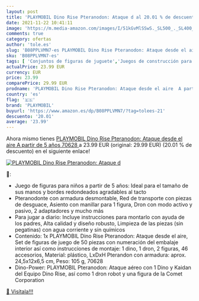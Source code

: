 ```yaml
---
layout: post
title: 'PLAYMOBIL Dino Rise Pteranodon: Ataque d al 20.01 % de descuento'
date: 2021-11-22 10:41:11
image: 'https://m.media-amazon.com/images/I/51kGvMlSSwS._SL500_._SL400_.jpg'
comments: true
category: ofertas
author: 'tole.es'
slug: 'B08PPLVMN7-es PLAYMOBIL Dino Rise Pteranodon: Ataque desde el aire A...'
sku: 'B08PPLVMN7-es'
tags: [ 'Conjuntos de figuras de juguete','Juegos de construcción para niños','Juguetes','Juguetes y juegos','Muñecos y figuras','playmobil', ]
actualPrice: 23.99 EUR
currency: EUR
price: 23.99
comparePrice: 29.99 EUR
prodname: 'PLAYMOBIL Dino Rise Pteranodon: Ataque desde el aire  A partir de 5 años  70628 '
country: 'es'
flag: '🇪🇸'
brand: 'PLAYMOBIL'
buyurl: 'https://www.amazon.es/dp/B08PPLVMN7/?tag=tolees-21'
descuento: '20.01'
average: '23.99'
---
```


Ahora mismo tienes [PLAYMOBIL Dino Rise Pteranodon: Ataque desde el aire  A partir de 5 años  70628 ](https://www.amazon.es/dp/B08PPLVMN7/?tag=tolees-21) a 23.99 EUR (original: 29.99 EUR) (20.01 %  de descuento) en el siguiente enlace!

[![PLAYMOBIL Dino Rise Pteranodon: Ataque d](https://m.media-amazon.com/images/I/51kGvMlSSwS._SL500_._SL400_.jpg)](https://www.amazon.es/dp/B08PPLVMN7/?tag=tolees-21)

🔎:

- Juego de figuras para niños a partir de 5 años: Ideal para el tamaño de sus manos y bordes redondeados agradables al tacto
- Pteranodonte con armadura desmontable, Red de transporte con piezas de desguace, Asiento con manillar para 1 figura, Dron con modo activo y pasivo, 2 adaptadores y mucho más
- Para jugar a diario: Incluye instrucciones para montarlo con ayuda de los padres, Alta calidad y diseño robusto, Limpieza de las piezas (sin pegatinas) con agua corriente y sin químicos
- Contenido: 1x PLAYMOBIL Dino Rise Pteranodon: Ataque desde el aire, Set de figuras de juego de 50 piezas con numeración del embalaje interior así como instrucciones de montaje: 1 dino, 1 dron, 2 figuras, 46 accesorios, Material: plástico, LxDxH Pterandon con armadura: aprox. 24,5x12x6,5 cm, Peso: 105 g, 70628
- Dino-Power: PLAYMOBIL Pteranodon: Ataque aéreo con 1 Dino y Kaidan del Equipo Dino Rise, así como 1 dron robot y una figura de la Comet Corporation

[🛒 Visítala!!!](https://www.amazon.es/dp/B08PPLVMN7/?tag=tolees-21)
